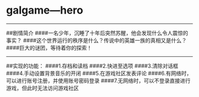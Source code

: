 # galgame—hero
**********************
##剧情简介
####一名少年，沉睡了十年后突然苏醒，他会发现什么令人震惊的事实？
####这个世界运行的秩序是什么？传说中的英雄一族的真相又是什么？
####巨大的谜团，等待着你的探索！
**********************
##实现的功能：
####1.存档和读档
####2.快进至选项
####3.清除对话框
####4.手动设置背景音乐的开闭
####5.在游戏社区发表评论
####6.有网络时，可以进行账号注册，并使用账号密码登录
####7.无网络时，可以不登录直接进行游戏，但此时无法访问游戏社区
